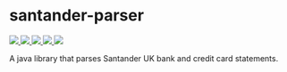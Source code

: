 # santander-parser

<p align=""center">
    <a href="https://circleci.com/gh/clormor/santander-parser/tree/develop">
        <img src="https://circleci.com/gh/clormor/santander-parser/tree/develop.svg?style=svg" />
    </a>
    <a href="https://maven-badges.herokuapp.com/maven-central/io.github.clormor/santander-parser">
        <img src="https://maven-badges.herokuapp.com/maven-central/io.github.clormor/santander-parser/badge.svg" />
    </a>
    <a href="https://github.com/clormor/santander-parser/tags">
        <img src="https://img.shields.io/github/tag-pre/clormor/santander-parser.svg?style=plastic" />
    </a>
    <a href="https://github.com/clormor/santander-parser/commits">
        <img src="https://img.shields.io/github/last-commit/clormor/santander-parser.svg?style=plastic" />
    </a>
    <a href="https://codeclimate.com/github/clormor/santander-parser">
        <img src="https://img.shields.io/codeclimate/coverage/clormor/santander-parser.svg?style=plastic" />
    </a>
</p>

A java library that parses Santander UK bank and credit card statements.
